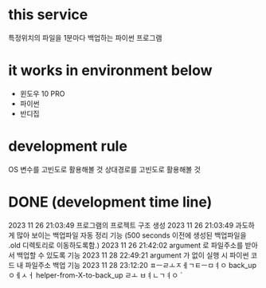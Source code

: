 # this service
특정위치의 파일을 1분마다 백업하는 파이썬 프로그램


# it works in environment below
- 윈도우 10 PRO
- 파이썬
- 반디집


# development rule
OS 변수를 고빈도로 활용해볼 것
상대경로를 고빈도로 활용해볼 것


# DONE (development time line)
2023 11 26 21:03:49 프로그램의 프로젝트 구조 생성
2023 11 26 21:03:49 과도하게 많아 보이는 백업파일 자동 정리 기능 (500 seconds 이전에 생성된 백업파일을 .old 디렉토리로 이동하도록함.)
2023 11 26 21:42:02 argument 로 파일주소를 받아서 백업할 수 있도록 기능
2023 11 28 22:49:21 argument 가 없이 실행 시 파이썬 코드 내 파일주소 백업 기능 
2023 11 28 23:12:20 ㅍㅡㄹㅗㅈㅔㄱㅌㅡㅁㅕㅇ back_up ㅇㅔㅅㅓ helper-from-X-to-back_up ㄹㅗ ㅂㅕㄴㄱㅕㅇ  `
 